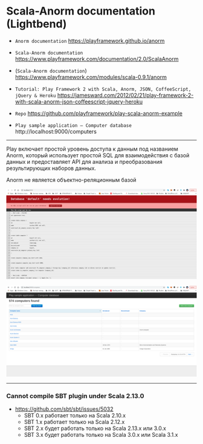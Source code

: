 # Scala-Anorm documentation (Lightbend)

* `Anorm documentation` https://playframework.github.io/anorm
* `Scala-Anorm documentation` https://www.playframework.com/documentation/2.0/ScalaAnorm

 
* (`Scala-Anorm documentation`) https://www.playframework.com/modules/scala-0.9.1/anorm


* `Tutorial: Play Framework 2 with Scala, Anorm, JSON, CoffeeScript, jQuery & Heroku` https://jamesward.com/2012/02/21/play-framework-2-with-scala-anorm-json-coffeescript-jquery-heroku


* `Repo` https://github.com/playframework/play-scala-anorm-example
* `Play sample application — Computer database` http://localhost:9000/computers

---

Play включает простой уровень доступа к данным под названием Anorm, который использует простой SQL для взаимодействия с базой данных и предоставляет API для анализа и преобразования результирующих наборов данных.

Anorm не является объектно-реляционным базой


![Screenshot-1](screenshot-1.png)

![Screenshot-2](screenshot-2.png)


---

### Cannot compile SBT plugin under Scala 2.13.0

* https://github.com/sbt/sbt/issues/5032
  * SBT 0.x работает только на Scala 2.10.x
  * SBT 1.x работает только на Scala 2.12.x
  * SBT 2.x будет работать только на Scala 2.13.x или 3.0.x
  * SBT 3.x будет работать только на Scala 3.0.x или Scala 3.1.x



